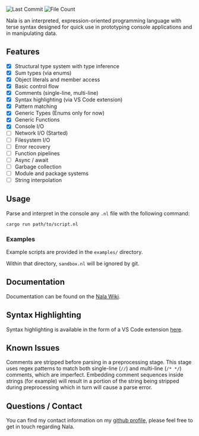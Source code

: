 ![Last Commit](https://img.shields.io/github/last-commit/ntwiles/nala)
![File Count](https://img.shields.io/github/directory-file-count/ntwiles/nala)

Nala is an interpreted, expression-oriented programming language with terse syntax designed for quick use in prototyping console applications and in manipulating data.

## Features

- [x] Structural type system with type inference
- [x] Sum types (via enums)
- [x] Object literals and member access
- [x] Basic control flow
- [x] Comments (single-line, multi-line)
- [x] Syntax highlighting (via VS Code extension)
- [x] Pattern matching
- [x] Generic Types (Enums only for now)
- [x] Generic Functions
- [x] Console I/O
- [ ] Network I/O (Started)
- [ ] Filesystem I/O
- [ ] Error recovery
- [ ] Function pipelines
- [ ] Async / await
- [ ] Garbage collection
- [ ] Module and package systems
- [ ] String interpolation

## Usage

Parse and interpret in the console any `.nl` file with the following command:

```
cargo run path/to/script.nl
```

### Examples

Example scripts are provided in the `examples/` directory. 

Within that directory, `sandbox.nl` will be ignored by git.

## Documentation

Documentation can be found on the [Nala Wiki](https://github.com/ntwiles/nala-rust/wiki).

## Syntax Highlighting

Syntax highlighting is available in the form of a VS Code extension [here](https://github.com/ntwiles/nala-vscode-extension).

## Known Issues

Comments are stripped before parsing in a preprocessing stage. This stage uses regex patterns to match both 
single-line (`//`) and multi-line (`/* */`) comments, which are imperfect. Embedding comment sequences inside 
strings (for example) will result in a portion of the string being stripped during preprocessing which in turn 
will cause a parse error.

## Questions / Contact

You can find my contact information on my [github profile](https://github.com/ntwiles), please feel free to get in touch regarding Nala.